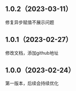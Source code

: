 ## 1.0.2（2023-03-11）
修复异步赋值不展示问题
## 1.0.1（2023-02-27）
修改文档，添加github地址
## 1.0.0（2023-02-24）
第一版本，后续会持续优化
